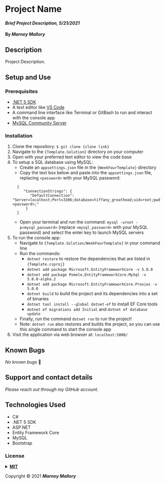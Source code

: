 # Project Name

#### _Brief Project Description, 5/21/2021_

#### By _**Marney Mallory**_

## Description

Project Description.

## Setup and Use

### Prerequisites

- [.NET 5 SDK](https://dotnet.microsoft.com/download/dotnet/5.0)
- A text editor like [VS Code](https://code.visualstudio.com/)
- A command line interface like Terminal or GitBash to run and interact with the console app
- [MySQL Community Server](https://dev.mysql.com/downloads/file/?id=484914)

### Installation

1. Clone the repository: `$ git clone {clone link}`
2. Navigate to the `{Template.Solution}` directory on your computer
3. Open with your preferred text editor to view the code base
4. To setup a SQL database using MySQL:
   - Create an `appsettings.json` file in the `{WeekFourTemplate}` directory
   - Copy the text box below and paste into the `appsettings.json` file, replacing `<password>` with your MySQL password:
   ```
     {
        "ConnectionStrings": {
           "DefaultConnection": "Server=localhost;Port=3306;database=tiffany_greathead;uid=root;pwd=<password>;"
         }
     }
   ```
   - Open your terminal and run the command: `mysql -uroot -p<mysql_password>` (replace `<mysql_password>` with your MySQL password) and select the enter key to launch MySQL servers
5. To run the console app:
   - Navigate to `{Template.Solution/WeekFourTemplate}` in your command line
   - Run the commands:
     - `dotnet restore` to restore the dependencies that are listed in `{Template.csproj}`
     - `dotnet add package Microsoft.EntityFrameworkCore -v 5.0.0`
     - `dotnet add package Pomelo.EntityFrameworkCore.MySql -v 5.0.0-alpha.2`
     - `dotnet add package Microsoft.EntityFrameworkCore.Proxies -v 5.0.0`
     - `dotnet build` to build the project and its dependencies into a set of binaries
     - `dotnet tool install --global dotnet-ef` to install EF Core tools
     - `dotnet ef migrations add Initial` and `dotnet ef database update`
   - Finally, run the command `dotnet run` to run the project!
   - Note: `dotnet run` also restores and builds the project, so you can use this single command to start the console app
6. Visit the application via web browser at: `localhost:5000/`

## Known Bugs

_No known bugs_ :bug:

## Support and contact details

_Please reach out through my GitHub account._

## Technologies Used

- C#
- .NET 5 SDK
- ASP.NET
- Entity Framework Core
- MySQL
- Bootstrap

### License

<details>
<summary><a href="https://opensource.org/licenses/MIT"><strong>MIT</strong></a></summary>
<pre>
MIT License

Copyright (c) 2021 Marney Mallory

Permission is hereby granted, free of charge, to any person obtaining a copy
of this software and associated documentation files (the "Software"), to deal
in the Software without restriction, including without limitation the rights
to use, copy, modify, merge, publish, distribute, sublicense, and/or sell
copies of the Software, and to permit persons to whom the Software is
furnished to do so, subject to the following conditions:

The above copyright notice and this permission notice shall be included in all
copies or substantial portions of the Software.

THE SOFTWARE IS PROVIDED "AS IS", WITHOUT WARRANTY OF ANY KIND, EXPRESS OR
IMPLIED, INCLUDING BUT NOT LIMITED TO THE WARRANTIES OF MERCHANTABILITY,
FITNESS FOR A PARTICULAR PURPOSE AND NONINFRINGEMENT. IN NO EVENT SHALL THE
AUTHORS OR COPYRIGHT HOLDERS BE LIABLE FOR ANY CLAIM, DAMAGES OR OTHER
LIABILITY, WHETHER IN AN ACTION OF CONTRACT, TORT OR OTHERWISE, ARISING FROM,
OUT OF OR IN CONNECTION WITH THE SOFTWARE OR THE USE OR OTHER DEALINGS IN THE
SOFTWARE.

</pre>
</details>

Copyright © 2021 **_Marney Mallory_**
